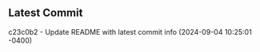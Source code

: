 
## Latest Commit
c23c0b2 - Update README with latest commit info (2024-09-04 10:25:01 -0400) <Yunxi-Zhou>
